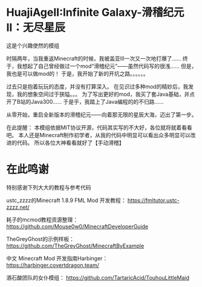# HuajiAgeII:Infinite Galaxy-滑稽纪元II：无尽星辰


这是个兴趣使然的模组

时隔两年，当我重返Minecraft的时候，我被盖亚III一次又一次地打爆了……
终于，我想起了自己曾经做过一个mod“滑稽纪元”——虽然代码写的很浅……
但是，我也是可以做mod的！
于是，我开始了新的开坑之路。。。。。。

过去只是抱着玩玩的态度，并没有打算深入。
在见识过多种mod的精妙后，我发现，我的想象空间过于狭隘。。。
为了写出更好的mod，我买了套Java基础，并点开了B站的Java300……
于是乎，我踏上了Java编程的的不归路……

从零开始，重启全新版本的滑稽纪元——向着那无限的星辰大海，迈出了第一步。

在此提醒：
本模组依据MIT协议开源，代码其实写的不大好，各位就将就着看看吧。
本人还是Minecraft制作初学者，从我的代码中明显可以看出众多明显可以改进的代码。
所以各位大神看看就好了【手动滑稽】

# 在此鸣谢
特别感谢下列大大的教程与参考代码

ustc_zzzz的Minecraft 1.8.9 FML Mod 开发教程：
https://fmltutor.ustc-zzzz.net/

耗子的mcmod教程资源整理：
https://github.com/Mouse0w0/MinecraftDeveloperGuide

TheGreyGhost的示例样板：
https://github.com/TheGreyGhost/MinecraftByExample

中文 Minecraft Mod 开发指南Harbinger：
https://harbinger.covertdragon.team/

酒石酸团队的女仆模组：
https://github.com/TartaricAcid/TouhouLittleMaid
